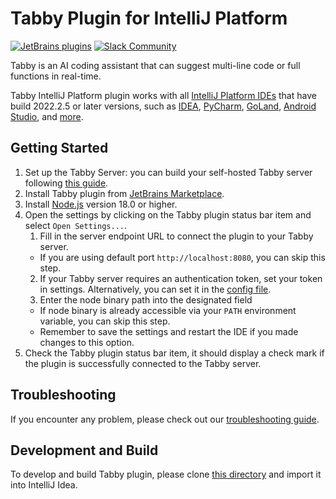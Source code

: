 # Tabby Plugin for IntelliJ Platform

[![JetBrains plugins](https://img.shields.io/jetbrains/plugin/d/22379-tabby)](https://plugins.jetbrains.com/plugin/22379-tabby)
[![Slack Community](https://shields.io/badge/Tabby-Join%20Slack-red?logo=slack)](https://links.tabbyml.com/join-slack)

Tabby is an AI coding assistant that can suggest multi-line code or full functions in real-time.

Tabby IntelliJ Platform plugin works with all [IntelliJ Platform IDEs](https://plugins.jetbrains.com/docs/intellij/intellij-platform.html#ides-based-on-the-intellij-platform) that have build 2022.2.5 or later versions, such as [IDEA](https://www.jetbrains.com/idea/), [PyCharm](https://www.jetbrains.com/pycharm/), [GoLand](https://www.jetbrains.com/go/), [Android Studio](https://developer.android.com/studio), and [more](https://plugins.jetbrains.com/docs/intellij/intellij-platform.html#ides-based-on-the-intellij-platform).

## Getting Started

1. Set up the Tabby Server: you can build your self-hosted Tabby server following [this guide](https://tabby.tabbyml.com/docs/installation/).
2. Install Tabby plugin from [JetBrains Marketplace](https://plugins.jetbrains.com/plugin/22379-tabby).
3. Install [Node.js](https://nodejs.org/en/download/) version 18.0 or higher.
4. Open the settings by clicking on the Tabby plugin status bar item and select `Open Settings...`.
   1. Fill in the server endpoint URL to connect the plugin to your Tabby server.
   - If you are using default port `http://localhost:8080`, you can skip this step.
   2. If your Tabby server requires an authentication token, set your token in settings. Alternatively, you can set it in the [config file](https://tabby.tabbyml.com/docs/extensions/configurations).
   3. Enter the node binary path into the designated field
   - If node binary is already accessible via your `PATH` environment variable, you can skip this step.
   - Remember to save the settings and restart the IDE if you made changes to this option.
5. Check the Tabby plugin status bar item, it should display a check mark if the plugin is successfully connected to the Tabby server.

## Troubleshooting

If you encounter any problem, please check out our [troubleshooting guide](https://tabby.tabbyml.com/docs/extensions/troubleshooting).

## Development and Build

To develop and build Tabby plugin, please clone [this directory](https://github.com/TabbyML/tabby/tree/main/clients/intellij) and import it into IntelliJ Idea.
